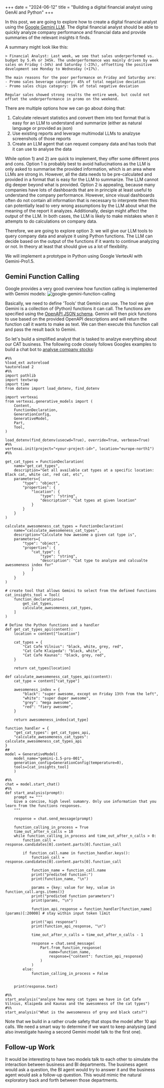 +++
date = "2024-06-12"
title = "Building a digital financial analyst using GenAI and Python"
+++

In this post, we are going to explore how to create a digital financial analyst using the [Google Gemini LLM](https://gemini.google.com/app). The digital financial analyst should be able to quickly analyze company performance and financial data and provide summaries of the relevant insights it finds.

A summary might look like this:
```
> Financial Analyst: Last week, we see that sales underperformed vs. budget by 5.4% or 345k. The underperformance was mainly driven by week sales on Friday (-34%) and Saturday (-23%), offsetting the positive development see Monday to Wednesday (+17%).

The main reasons for the poor performance on Friday and Saturday are:
- Promo sales beverage category: 45% of total negative deviation
- Promo sales chips category: 19% of total negative deviation

Regular sales showed strong results the entire week, but could not offset the underperformance in promo on the weekend.
```

There are multiple options how we can go about doing that:

1. Calculate relevant statistics and convert them into text format that is easy for an LLM to understand and summarize (either as natural language or provided as json)
2. Use existing reports and leverage multimodal LLMs to analzyse screenshots of those reports
3. Create an LLM agent that can request company data and has tools that it can use to analyse the data

While option 1) and 2) are quick to implement, they offer some different pros and cons. Option 1 is probably best to avoid hallucinations as the LLM is only asked to summarise the provided information, which is an area where LLMs are strong in. However, all the data needs to be pre-calculated and provided in a format that is easy for the LLM to summarize. The LLM cannot dig deeper beyond what is provided. Option 2 is appealing, because many companies have lots of dashboards that are in principle at least useful to understand the company performance. However, since visual dashboards often do not contain all information that is necessary to interprete them this can potentially lead to very wrong assumptions by the LLM about what the meaning of the report it analyzes. Additionally, design might affect the output of the LLM. In both cases, the LLM is likely to make mistakes when it attempts to do calculations on company data.

Therefore, we are going to explore option 3: we will give our LLM tools to query company data and analyze it using Python functions. The LLM can decide based on the output of the functions if it wants to continue analyzing or not. In theory at least that should give us a lot of flexibility.

We will implement a prototype in Python using Google VertexAI with Gemini-Pro1.5.

## Gemini Function Calling
Google provides a very good overview how function calling is implemented with Gemini models:
![google-gemini-function-calling](/img/function-calling-gemini.png)

Basically, we need to define 'Tools' that Gemini can use. The tool we give Gemini is a collection of (Python) functions it can call. The functions are specified using the [OpenAPI JSON schema](https://spec.openapis.org/oas/v3.0.3#schemawr). Gemini will then pick functions to use based on the provided OpenAPI descriptions and will return the function call it wants to make as text. We can then execute this function call and pass the result back to Gemini.

So let's build a simplified analyst that is tasked to analzye everything about our CAT business. The following code closely follows Googles examples to build a chat bot to [analyse company stocks](https://github.com/GoogleCloudPlatform/generative-ai/blob/main/gemini/function-calling/use_case_company_news_and_insights.ipynb):
```
#%%
%load_ext autoreload
%autoreload 2
#%%
import pathlib
import textwrap
import time
from dotenv import load_dotenv, find_dotenv

import vertexai
from vertexai.generative_models import (
    Content,
    FunctionDeclaration,
    GenerationConfig,
    GenerativeModel,
    Part,
    Tool,
)

load_dotenv(find_dotenv(usecwd=True), override=True, verbose=True)
#%%
vertexai.init(project="<your-project-id>", location="europe-north1")
#%%

get_cat_types = FunctionDeclaration(
    name="get_cat_types",
    description="Get all available cat types at a specific location: Black cat, white cat, red cat, etc",
    parameters={
        "type": "object",
        "properties": {
            "location": {
                "type": "string",
                "description": "Cat types at given location"
            }
        }
    }
)

calculate_awesomeness_cat_types = FunctionDeclaration(
    name="calculate_awesomeness_cat_types",
    description="Calculate how awesome a given cat type is",
    parameters={
        "type": "object",
        "properties": {
            "cat_type": {
                "type": "string",
                "description": "Cat type to analyze and calcualte awesomeness index for"
            }
        }
    }
)

# create tool that allows Gemini to select from the defined functions
cat_insights_tool = Tool(
    function_declarations=[
        get_cat_types,
        calculate_awesomeness_cat_types,
    ]
)

# Define the Python functions and a handler
def get_cat_types_api(content):
    location = content["location"]

    cat_types = {
        "Cat Cafe Vilnius": "black, white, grey, red",
        "Cat Cafe Klaipeda": "black, white",
        "Cat Cafe Kaunas": "black, grey, red",
    }

    return cat_types[location]

def calculate_awesomeness_cat_types_api(content):
    cat_type = content["cat_type"]

    awesomeness_index = {
        "black": "super awesome, except on Friday 13th from the left",
        "white": "super duper awesome",
        "grey": "mega awesome",
        "red": "fiery awesome",
    }

    return awesomeness_index[cat_type]

function_handler = {
    "get_cat_types": get_cat_types_api,
    "calculate_awesomeness_cat_types": calculate_awesomeness_cat_types_api
}
##
model = GenerativeModel(
    model_name="gemini-1.5-pro-001", 
    generation_config=GenerationConfig(temperature=0), 
    tools=[cat_insights_tool]
    )

#%%
chat = model.start_chat()
#%%
def start_analysis(prompt):
    prompt += """
    Give a concise, high level sumamry. Only use information that you learn from the functions responses.
    """

    response = chat.send_message(prompt)

    function_calling_in_process = True
    time_out_after_n_calls = 10
    while function_calling_in_process and time_out_after_n_calls > 0:
        function_call = response.candidates[0].content.parts[0].function_call

        if function_call.name in function_handler.keys():
            function_call = response.candidates[0].content.parts[0].function_call

            function_name = function_call.name
            print("predicted function:")
            print(function_name, "\n")

            params = {key: value for key, value in function_call.args.items()}
            print("predicted function parameters")
            print(params, "\n")

            function_api_response = function_handler[function_name](params)[:20000] # stay within input token limit

            print("api response")
            print(function_api_response, "\n")

            time_out_after_n_calls = time_out_after_n_calls - 1

            response = chat.send_message(
                Part.from_function_response(
                    name=function_name,
                    response={"content": function_api_response}
                )
            )
        else:
            function_calling_in_process = False


    print(response.text)

#%%
start_analysis("analyse how many cat types we have in Cat Cafe Vilnius, Klaipeda and Kaunas and the awesomness of the cat types")
#%%
start_analysis("What is the awesomeness of grey and black cats?")
```

Note that we build in a rather crude safety that stops the model after 10 api calls. We need a smart way to determine if we want to keep analysing (and also investigate having a second Gemini model talk to the first one). 

## Follow-up Work 
It would be interesting to have two models talk to each other to simulate the interaction between business and BI departments. The business agent would ask a question, the BI agent would try to answer it and the business agent would ask a follow-up question. This would mimic the natural exploratory back and forth between those departments.
